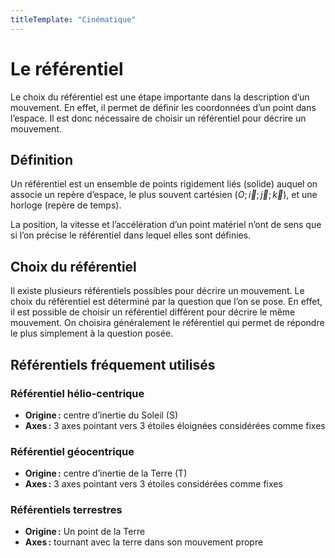 ```yaml
---
titleTemplate: "Cinématique"
---
```


# Le référentiel

Le choix du référentiel est une étape importante dans la description d’un mouvement. En effet, il permet de définir les coordonnées d’un point dans l’espace. Il est donc nécessaire de choisir un référentiel pour décrire un mouvement.

## Définition

Un référentiel est un ensemble de points rigidement liés (solide) auquel on associe un repère d’espace, le plus souvent cartésien $(O; \vec{i}; \vec{j}; \vec{k})$, et une horloge (repère de temps).

La position, la vitesse et l’accélération d’un point matériel n’ont de sens que si l’on précise le référentiel dans lequel elles sont définies.

## Choix du référentiel

Il existe plusieurs référentiels possibles pour décrire un mouvement. Le choix du référentiel est déterminé par la question que l’on se pose. En effet, il est possible de choisir un référentiel différent pour décrire le même mouvement. On choisira généralement le référentiel qui permet de répondre le plus simplement à la question posée.

## Référentiels fréquement utilisés

<!--TODO : Ajouter image référentiel-->

### Référentiel hélio-centrique

- __Origine :__ centre d’inertie du Soleil (S)
- __Axes :__ 3 axes pointant vers 3 étoiles éloignées considérées comme fixes

### Référentiel géocentrique

- __Origine :__ centre d’inertie de la Terre (T)
- __Axes :__ 3 axes pointant vers 3 étoiles considérées comme fixes

### Référentiels terrestres

- __Origine :__ Un point de la Terre
- __Axes :__ tournant avec la terre dans son mouvement propre

<!--TODO : Ajouter image avec trajectoire différentes-->